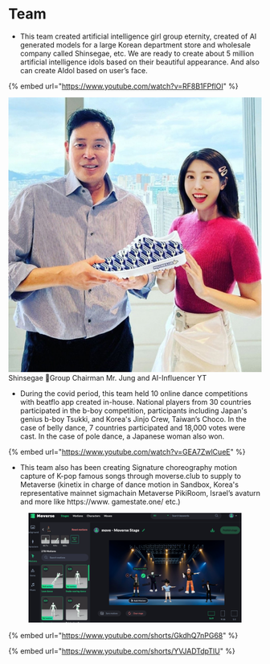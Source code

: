 # Team

* This team created artificial intelligence girl group eternity, created of AI generated models for a large Korean department store and wholesale company called Shinsegae, etc. We are ready to create about 5 million artificial intelligence idols based on their beautiful appearance. And also can create AIdol based on user’s face.&#x20;

{% embed url="https://www.youtube.com/watch?v=RF8B1FPflOI" %}

![](<../../.gitbook/assets/image (1).png>) Shinsegae Group Chairman Mr. Jung and  AI-Influencer YT

* &#x20;During the covid period, this team held 10 online dance competitions with beatflo app created in-house. National players from 30 countries participated in the b-boy competition, participants including Japan's genius b-boy Tsukki, and Korea's Jinjo Crew, Taiwan’s Choco. In the case of belly dance, 7 countries participated and 18,000 votes were cast. In the case of pole dance, a Japanese woman also won.&#x20;

{% embed url="https://www.youtube.com/watch?v=GEA7ZwlCueE" %}

* This team also has been creating Signature choreography motion capture of K-pop famous songs through moverse.club to supply to Metaverse (kinetix in charge of dance motion in Sandbox, Korea's representative mainnet sigmachain Metaverse PikiRoom, Israel’s avaturn and more like https://www. gamestate.one/ etc.)

<figure><img src="../../.gitbook/assets/image (6) (2).png" alt=""><figcaption></figcaption></figure>



{% embed url="https://www.youtube.com/shorts/GkdhQ7nPG68" %}

{% embed url="https://www.youtube.com/shorts/YVJADTdpTIU" %}

